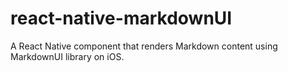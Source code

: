# react-native-markdownUI

A React Native component that renders Markdown content using MarkdownUI library on iOS.